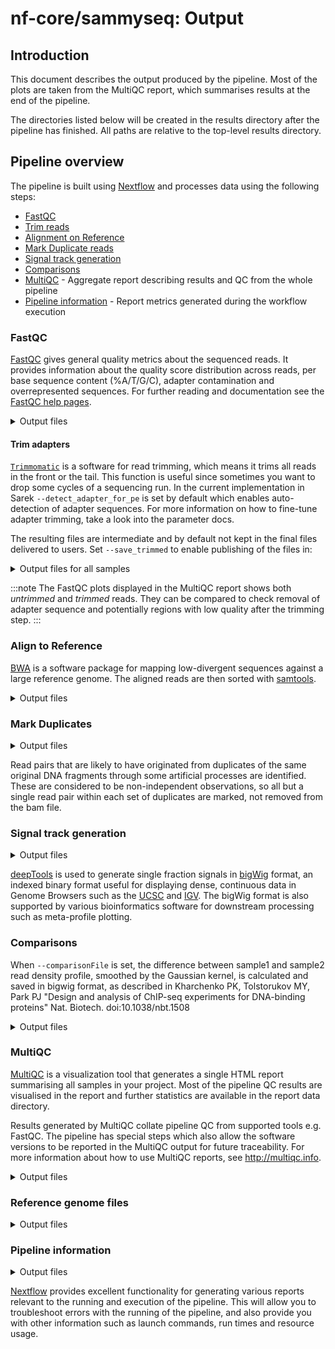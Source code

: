 # nf-core/sammyseq: Output

## Introduction

This document describes the output produced by the pipeline. Most of the plots are taken from the MultiQC report, which summarises results at the end of the pipeline.

The directories listed below will be created in the results directory after the pipeline has finished. All paths are relative to the top-level results directory.

## Pipeline overview

The pipeline is built using [Nextflow](https://www.nextflow.io/) and processes data using the following steps:

- [FastQC](#fastqc)
- [Trim reads](#trim-adapters)
- [Alignment on Reference](#align-to-reference)
- [Mark Duplicate reads](#mark-duplicates)
- [Signal track generation](#signal-track-generation)
- [Comparisons](#comparisons)
- [MultiQC](#multiqc) - Aggregate report describing results and QC from the whole pipeline
- [Pipeline information](#pipeline-information) - Report metrics generated during the workflow execution

### FastQC

[FastQC](http://www.bioinformatics.babraham.ac.uk/projects/fastqc/) gives general quality metrics about the sequenced reads. It provides information about the quality score distribution across reads, per base sequence content (%A/T/G/C), adapter contamination and overrepresented sequences. For further reading and documentation see the [FastQC help pages](http://www.bioinformatics.babraham.ac.uk/projects/fastqc/Help/).

<details markdown="1">
<summary>Output files</summary>

- `fastqc/`
  - `*_fastqc.html`: FastQC report containing quality metrics.
  - `*_fastqc.zip`: Zip archive containing the FastQC report, tab-delimited data file and plot images.

</details>

#### Trim adapters

[`Trimmomatic`](http://www.usadellab.org/cms/?page=trimmomatic) is a software for read trimming, which means it trims all reads in the front or the tail. This function is useful since sometimes you want to drop some cycles of a sequencing run. In the current implementation in Sarek
`--detect_adapter_for_pe` is set by default which enables auto-detection of adapter sequences. For more information on how to fine-tune adapter trimming, take a look into the parameter docs.

The resulting files are intermediate and by default not kept in the final files delivered to users. Set `--save_trimmed` to enable publishing of the files in:

<details markdown="1">
<summary>Output files for all samples</summary>

**Output directory: `{outdir}/preprocessing/fastp/<sample>`**

- `<sample>_<lane>_{1,2}.fastp.fastq.gz>`
  - Bgzipped FastQ file

</details>

:::note
The FastQC plots displayed in the MultiQC report shows both _untrimmed_ and _trimmed_ reads. They can be compared to check removal of adapter sequence and potentially regions with low quality after the trimming step.
:::

### Align to Reference

[BWA](https://github.com/lh3/bwa) is a software package for mapping low-divergent sequences against a large reference genome. The aligned reads are then sorted with [samtools](https://www.htslib.org/doc/samtools.html).

<details markdown="1">
<summary>Output files</summary>

- `alignment/bwa/`
  - `<sample>.bam` and `<sample>.bam.bai`

</details>

### Mark Duplicates

<details markdown="1">
<summary>Output files</summary>

- `alignment/markduplicates/`
  - `<sample>.md.bam` and `<sample>.md.bam.bai`
- `reports/markduplicates/`
  - `<sample>.md.MarkDuplicates.metrics.txt`

</details>

Read pairs that are likely to have originated from duplicates of the same original DNA fragments through some artificial processes are identified. These are considered to be non-independent observations, so all but a single read pair within each set of duplicates are marked, not removed from the bam file.

### Signal track generation

<details markdown="1">
<summary>Output files</summary>

- `single_tracks/deeptools/`
  - `<sample>.bigWig`

</details>

[deepTools](https://deeptools.readthedocs.io/en/develop/content/list_of_tools.html) is used to generate single fraction signals in [bigWig](https://genome.ucsc.edu/goldenpath/help/bigWig.html) format, an indexed binary format useful for displaying dense, continuous data in Genome Browsers such as the [UCSC](https://genome.ucsc.edu/cgi-bin/hgTracks) and [IGV](http://software.broadinstitute.org/software/igv/). The bigWig format is also supported by various bioinformatics software for downstream processing such as meta-profile plotting.

### Comparisons

When `--comparisonFile` is set, the difference between sample1 and sample2 read density profile, smoothed by the Gaussian kernel, is calculated and saved in bigwig format, as described in Kharchenko PK, Tolstorukov MY, Park PJ "Design and analysis of ChIP-seq experiments for DNA-binding proteins" Nat. Biotech. doi:10.1038/nbt.1508

<details markdown="1">
<summary>Output files</summary>

- `comparisons/spp_mle/`
  - `<sample1>.md_VS_<sample2>.md.bw`

</details>

### MultiQC

[MultiQC](http://multiqc.info) is a visualization tool that generates a single HTML report summarising all samples in your project. Most of the pipeline QC results are visualised in the report and further statistics are available in the report data directory.

Results generated by MultiQC collate pipeline QC from supported tools e.g. FastQC. The pipeline has special steps which also allow the software versions to be reported in the MultiQC output for future traceability. For more information about how to use MultiQC reports, see <http://multiqc.info>.

<details markdown="1">
<summary>Output files</summary>

- `multiqc/`
  - `multiqc_report.html`: a standalone HTML file that can be viewed in your web browser.
  - `multiqc_data/`: directory containing parsed statistics from the different tools used in the pipeline.
  - `multiqc_plots/`: directory containing static images from the report in various formats.

</details>

### Reference genome files

<details markdown="1">
<summary>Output files</summary>

- `genome/`

  - A number of genome-specific files are generated by the pipeline in order to aid in the filtering of the data, and because they are required by standard tools such as BEDTools. These can be found in this directory.
  - `bwa/`: Directory containing BWA indices.

  - If the `--save_reference` parameter is provided then the alignment indices generated by the pipeline will be saved in this directory. This can be quite a time-consuming process so it permits their reuse for future runs of the pipeline or for other purposes.

</details>

### Pipeline information

<details markdown="1">
<summary>Output files</summary>

- `pipeline_info/`
  - Reports generated by Nextflow: `execution_report.html`, `execution_timeline.html`, `execution_trace.txt` and `pipeline_dag.dot`/`pipeline_dag.svg`.
  - Reports generated by the pipeline: `pipeline_report.html`, `pipeline_report.txt` and `software_versions.yml`. The `pipeline_report*` files will only be present if the `--email` / `--email_on_fail` parameter's are used when running the pipeline.
  - Reformatted samplesheet files used as input to the pipeline: `samplesheet.valid.csv`.
  - Parameters used by the pipeline run: `params.json`.

</details>

[Nextflow](https://www.nextflow.io/docs/latest/tracing.html) provides excellent functionality for generating various reports relevant to the running and execution of the pipeline. This will allow you to troubleshoot errors with the running of the pipeline, and also provide you with other information such as launch commands, run times and resource usage.
